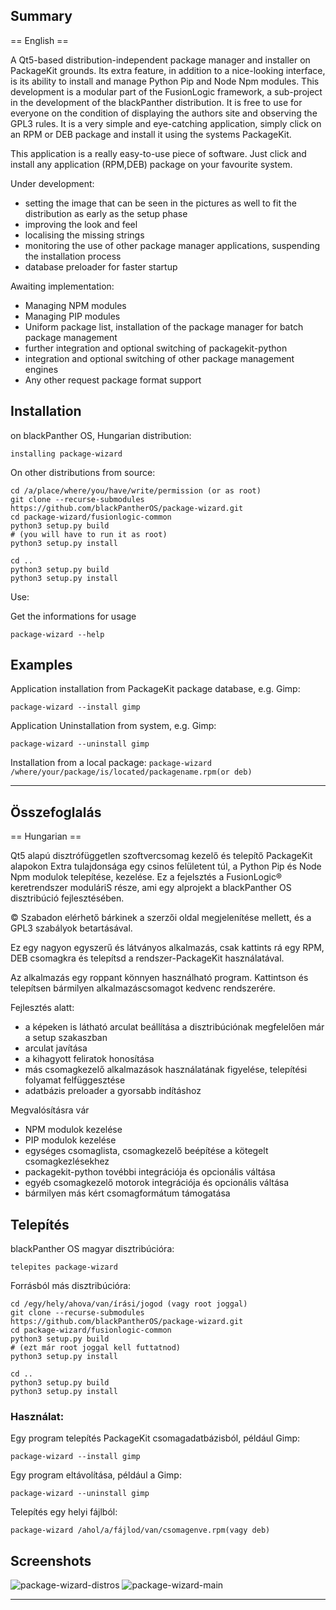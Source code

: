 Summary
---------
== English ==

A Qt5-based distribution-independent package manager and installer on PackageKit grounds. Its extra feature, in addition to a nice-looking interface, is its ability to install and manage Python Pip and Node Npm modules. 
This development is a modular part of the FusionLogic framework, a sub-project in the development of the blackPanther distribution.
It is free to use for everyone on the condition of displaying the authors site and observing the GPL3 rules.
It is a very simple and eye-catching application, simply click on an RPM or DEB package and install it using the systems PackageKit.

This application is a really easy-to-use piece of software. 
Just click and install any application (RPM,DEB) package on your favourite system.

Under development:
 - setting the image that can be seen in the pictures as well to fit the distribution as early as the setup phase
 - improving the look and feel
 - localising the missing strings
 - monitoring the use of other package manager applications, suspending the installation process
 - database preloader for faster startup

Awaiting implementation:
 - Managing NPM modules
 - Managing PIP modules
 - Uniform package list, installation of the package manager for batch package management
 - further integration and optional switching of packagekit-python
 - integration and optional switching of other package management engines
 - Any other request package format support

Installation
----------
on blackPanther OS, Hungarian distribution:
```
installing package-wizard
```


On other distributions from source:
```
cd /a/place/where/you/have/write/permission (or as root)
git clone --recurse-submodules https://github.com/blackPantherOS/package-wizard.git
cd package-wizard/fusionlogic-common
python3 setup.py build
# (you will have to run it as root)
python3 setup.py install

cd ..
python3 setup.py build
python3 setup.py install
```
Use:

Get the informations for usage
```
package-wizard --help
```

## Examples
Application installation from PackageKit package database, e.g. Gimp:
```
package-wizard --install gimp
```

Application Uninstallation from system, e.g. Gimp:
```
package-wizard --uninstall gimp
```

Installation from a local package: 
```package-wizard /where/your/package/is/located/packagename.rpm(or deb)```

*****************
Összefoglalás
---------
== Hungarian ==

Qt5 alapú disztrófüggetlen szoftvercsomag kezelő és telepítő PackageKit alapokon
Extra tulajdonsága egy csinos felületent túl, a Python Pip és Node Npm modulok telepítése, 
kezelése.  Ez a fejelsztés a FusionLogic® keretrendszer moduláriS része, ami egy alprojekt 
a blackPanther OS disztribúció fejlesztésében.

© Szabadon elérhető bárkinek a szerzői oldal megjelenítése mellett, és a GPL3 szabályok betartásával.

Ez egy nagyon egyszerű és látványos alkalmazás, csak kattints rá egy RPM, DEB csomagkra és
telepítsd a rendszer-PackageKit használatával.

Az alkalmazás egy roppant könnyen használható program.
Kattintson és telepítsen bármilyen alkalmazáscsomagot kedvenc rendszerére.

Fejlesztés alatt:
 - a képeken is látható arculat beállítása a disztribúciónak megfelelően már a setup szakaszban
 - arculat javítása
 - a kihagyott feliratok honosítása
 - más csomagkezelő alkalmazások használatának figyelése, telepítési folyamat felfüggesztése
 - adatbázis preloader a gyorsabb indításhoz
 
Megvalósításra vár
 - NPM modulok kezelése
 - PIP modulok kezelése
 - egységes csomaglista, csomagkezelő beépítése a kötegelt csomagkezlésekhez
 - packagekit-python tovébbi integrációja és opcionális váltása
 - egyéb csomagkezelő motorok integrációja és opcionális váltása
 - bármilyen más kért csomagformátum támogatása

Telepítés
----------
blackPanther OS magyar disztribúcióra:
```
telepites package-wizard
```

Forrásból más disztribúcióra:
```
cd /egy/hely/ahova/van/írási/jogod (vagy root joggal)
git clone --recurse-submodules https://github.com/blackPantherOS/package-wizard.git
cd package-wizard/fusionlogic-common
python3 setup.py build
# (ezt már root joggal kell futtatnod)
python3 setup.py install

cd ..
python3 setup.py build
python3 setup.py install

```
### Használat:

Egy program telepítés PackageKit csomagadatbázisból, például Gimp:
```
package-wizard --install gimp
```
Egy program eltávolítása, például a Gimp:

```
package-wizard --uninstall gimp
```


Telepítés egy helyi fájlból:
```
package-wizard /ahol/a/fájlod/van/csomagenve.rpm(vagy deb)
```

Screenshots
----------
![package-wizard-distros](https://raw.githubusercontent.com/blackPantherOS/package-wizard/master/data/screenshots/screenshot-variants.png)
![package-wizard-main](https://raw.githubusercontent.com/blackPantherOS/package-wizard/master/data/screenshots/screenshot-main.png)

******************
